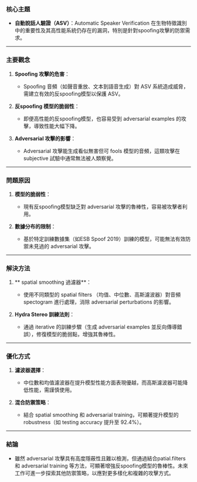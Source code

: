 ### 核心主題  
- **自動說話人驗證（ASV）**：Automatic Speaker Verification 在生物特徵識別中的重要性及其高性能系統仍存在的漏洞，特別是針對spoofing攻擊的防禦需求。  

---

### 主要觀念  
1. **Spoofing 攻擊的危害**：  
   - Spoofing 音頻（如聲音重放、文本到語音生成）對 ASV 系統造成威脅，需建立有效的反spoofing模型以保護 ASV。  

2. **反spoofing 模型的脆弱性**：  
   - 即便高性能的反spoofing模型，也容易受到 adversarial examples 的攻擊，導致性能大幅下降。  

3. **Adversarial 攻擊的影響**：  
   - Adversarial 攻擊能生成看似無害但可 fools 模型的音頻，這類攻擊在 subjective 試驗中通常無法被人類察覺。  

---

### 問題原因  
1. **模型的脆弱性**：  
   - 現有反spoofing模型缺乏對 adversarial 攻擊的魯棒性，容易被攻擊者利用。  

2. **數據分布的限制**：  
   - 基於特定訓練數據集（如ESB Spoof 2019）訓練的模型，可能無法有效防禦未見過的 adversarial 攻擊。  

---

### 解決方法  
1. ** spatial smoothing 過濾器**：  
   - 使用不同類型的 spatial filters （均值、中位數、高斯濾波器）對音頻 spectogram 進行處理，消除 adversarial perturbations 的影響。  

2. **Hydra Stereo 訓練法則**：  
   - 通過 iterative 的訓練步驟（生成 adversarial examples 並反向傳導錯誤），修復模型的脆弱點，增強其魯棒性。  

---

### 優化方式  
1. **濾波器選擇**：  
   - 中位數和均值濾波器在提升模型性能方面表現優越，而高斯濾波器可能降低性能，需謹慎使用。  

2. **混合防禦策略**：  
   - 結合 spatial smoothing 和 adversarial training，可顯著提升模型的 robustness（如 testing accuracy 提升至 92.4%）。  

---

### 結論  
- 雖然 adversarial 攻擊具有高度隱蔽性且難以檢測，但通過結合patial.filters 和 adversarial training 等方法，可顯著增強反spoofing模型的魯棒性。未來工作可進一步探索其他防禦策略，以應對更多樣化和複雜的攻擊方式。